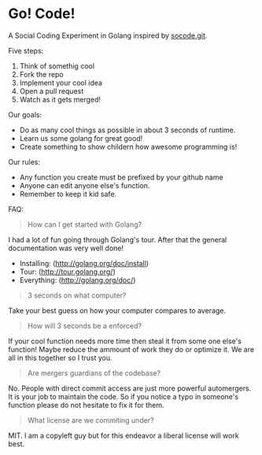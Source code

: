 Go! Code!
======

A Social Coding Experiment in Golang inspired by [socode.git](git@github.com:sricola/socode.git).

Five steps:

1. Think of somethig cool
2. Fork the repo
3. Implement your cool idea
4. Open a pull request
5. Watch as it gets merged!

Our goals:
- Do as many cool things as possible in about 3 seconds of runtime.
- Learn us some golang for great good!
- Create something to show childern how awesome programming is!

Our rules:
- Any function you create must be prefixed by your github name
- Anyone can edit anyone else's function.
- Remember to keep it kid safe.

FAQ:
> How can I get started with Golang?

I had a lot of fun going through Golang's tour.
After that the general documentation was very
well done!
- Installing: (http://golang.org/doc/install)
- Tour: (http://tour.golang.org/)
- Everything: (http://golang.org/doc/)


> 3 seconds on what computer?

Take your best guess on how your computer compares to average.

> How will 3 seconds be a enforced?

If your cool function needs more time then steal it from some
one else's function! Maybe reduce the ammount of work they do
or optimize it. We are all in this together so I trust you.

> Are mergers guardians of the codebase?

No. People with direct commit access are just more powerful
automergers. It is your job to maintain the code. So if you
notice a typo in someone's function please do not hesitate to
fix it for them.

> What license are we commiting under?

MIT. I am a copyleft guy but for this endeavor a
liberal license will work best.
